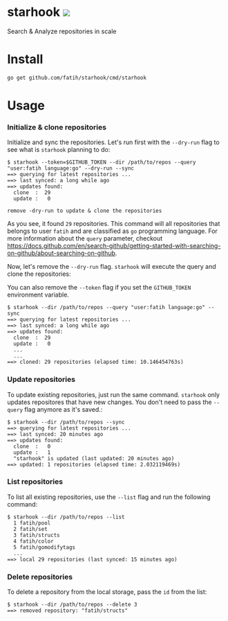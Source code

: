 # starhook [![](https://github.com/fatih/starhook/workflows/build/badge.svg)](https://github.com/fatih/starhook/actions)

Search & Analyze repositories in scale

# Install

```bash
go get github.com/fatih/starhook/cmd/starhook
```


# Usage


### Initialize & clone repositories

Initialize and sync the repositories. Let's run first with the `--dry-run` flag to see what is `starhook` planning to do:

```
$ starhook --token=$GITHUB_TOKEN --dir /path/to/repos --query "user:fatih language:go" --dry-run --sync
==> querying for latest repositories ...
==> last synced: a long while ago
==> updates found:
  clone  :  29
  update :   0

remove -dry-run to update & clone the repositories
```

As you see, it found `29` repositories. This command will all repositories that
belongs to user `fatih` and are classified as `go` programming language. For
more information about the `query` parameter, checkout
https://docs.github.com/en/search-github/getting-started-with-searching-on-github/about-searching-on-github. 

Now, let's remove the `--dry-run` flag. `starhook` will execute the query and clone the repositories: 

You can also remove the `--token` flag if you set the `GITHUB_TOKEN` environment variable.

```
$ starhook --dir /path/to/repos --query "user:fatih language:go" --sync
==> querying for latest repositories ...
==> last synced: a long while ago
==> updates found:
  clone  :  29
  update :   0
  ...
  ...
==> cloned: 29 repositories (elapsed time: 10.146454763s)
```

### Update repositories

To update existing repositories, just run the same command. `starhook` only updates repositores that have new changes. You don't need to pass the `--query` flag anymore as it's saved.:


```
$ starhook --dir /path/to/repos --sync
==> querying for latest repositories ...
==> last synced: 20 minutes ago
==> updates found:
  clone  :   0
  update :   1
  "starhook" is updated (last updated: 20 minutes ago)
==> updated: 1 repositories (elapsed time: 2.032119469s)
```


### List repositories

To list all existing repositories, use the `--list` flag and run the following command:

```
$ starhook --dir /path/to/repos --list
  1 fatih/pool
  2 fatih/set
  3 fatih/structs
  4 fatih/color
  5 fatih/gomodifytags
  ...
==> local 29 repositories (last synced: 15 minutes ago)
```


### Delete repositories

To delete a repository from the local storage, pass the `id` from the list:

```
$ starhook --dir /path/to/repos --delete 3
==> removed repository: "fatih/structs"
```
